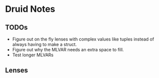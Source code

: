 # Druid Notes

## TODOs
- Figure out on the fly lenses with complex values like tuples instead of always having to make a struct.
- Figure out why the MLVAR needs an extra space to fill.
- Test longer MLVARs

## Lenses
